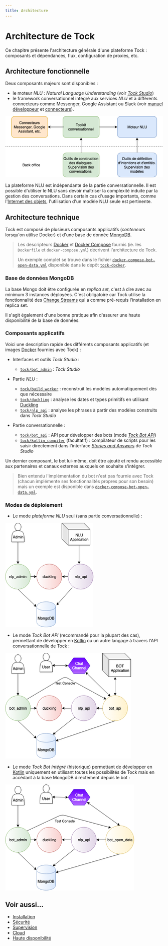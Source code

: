 ```yaml
---
title: Architecture
---
```


# Architecture de Tock

Ce chapitre présente l'architecture générale d'une plateforme Tock : composants et dépendances,
flux, configuration de proxies, etc.

## Architecture fonctionnelle

Deux composants majeurs sont disponibles :

* le moteur _NLU_ : _Natural Language Understanding_ (voir [_Tock Studio_](../../user/studio))
* le framework conversationnel intégré aux services _NLU_ et à différents connecteurs comme 
 Messenger, Google Assistant ou Slack (voir [manuel développeur](../../dev/modes) et [connecteurs](../../user/guides/canaux)).

![schéma Tock](../img/tock.png "Les différentes composantes de Tock")
 
La plateforme NLU est indépendante de la partie conversationnelle. Il est possible d'utiliser le NLU sans devoir 
maîtriser la complexité induite par la gestion des conversations. Dans certain cas d'usage importants, comme l'[Internet des objets](https://fr.wikipedia.org/wiki/Internet_des_objets), 
l'utilisation d'un modèle NLU seule est pertinente.

## Architecture technique

Tock est composé de plusieurs composants applicatifs (_conteneurs_ lorsqu'on utilise Docker) 
et d'une base de donnée [MongoDB](https://www.mongodb.com).

> Les descripteurs [Docker](https://www.docker.com/) et [Docker Compose](https://docs.docker.com/compose/) fournis 
(ie. les `Dockerfile` et `docker-compose.yml`) décrivent l'architecture de Tock.
>
>Un exemple complet se trouve dans le fichier [`docker-compose-bot-open-data.yml`](https://github.com/theopenconversationkit/tock-docker/blob/master/docker-compose-bot-open-data.yml) 
>disponible dans le dépôt [`tock-docker`](https://github.com/theopenconversationkit/tock-docker). 


### Base de données MongoDB

La base Mongo doit être configurée en _replica set_, c'est à dire avec au minimum 3 instances déployées.
C'est obligatoire car Tock utilise la fonctionnalité des [Change Streams](https://docs.mongodb.com/manual/changeStreams/)
qui a comme pré-requis l'installation en replica set.

Il s'agit également d'une bonne pratique afin d'assurer une haute disponibilité de la base de données. 

### Composants applicatifs

Voici une description rapide des différents composants applicatifs (et images [Docker](https://www.docker.com/) fournies 
avec Tock) :

* Interfaces et outils _Tock Studio_ :
    * [`tock/bot_admin`](https://hub.docker.com/r/tock/bot_admin) : _Tock Studio_

* Partie _NLU_ :
    * [`tock/build_worker`](https://hub.docker.com/r/tock/build_worker) : reconstruit les modèles automatiquement dès que nécessaire
    * [`tock/duckling`](https://hub.docker.com/r/tock/duckling) : analyse les dates et types primitifs en utilisant [Duckling](https://duckling.wit.ai)
    * [`tock/nlp_api`](https://hub.docker.com/r/tock/nlp_api) : analyse les phrases à partir des modèles
construits dans _Tock Studio_

* Partie conversationnelle :
    * [`tock/bot_api`](https://hub.docker.com/r/tock/bot_api) : API pour développer des bots (mode [_Tock Bot API_](../../dev/bot-api))
    * [`tock/kotlin_compiler`](https://hub.docker.com/r/tock/kotlin_compiler) (facultatif) : compilateur de scripts 
pour les saisir directement dans l'interface [_Stories and Answers_](../../user/studio/stories-and-answers) de _Tock Studio_

Un dernier composant, le bot lui-même, doit être ajouté et rendu accessible aux partenaires et canaux externes auxquels 
 on souhaite s'intégrer.

> Bien entendu l'implémentation du bot n'est pas fournie avec Tock (chacun implémente ses fonctionnalités propres pour son besoin) 
>mais un exemple est disponible dans 
[`docker-compose-bot-open-data.yml`](https://github.com/theopenconversationkit/tock-docker/blob/master/docker-compose-bot-open-data.yml).

### Modes de déploiement

- Le mode _plateforme NLU_ seul (sans partie conversationnelle) :

![Schéma NLU](../img/nlp_api.png "Schéma NLU")

- Le mode _Tock Bot API_ (recommandé pour la plupart des cas), permettant de développer en [Kotlin](https://kotlinlang.org/) 
ou un autre langage à travers l'API conversationnelle de Tock :

![BOT API](../img/bot_api.png "BOT API")

- Le mode _Tock Bot intégré_ (historique) permettant de développer en [Kotlin](https://kotlinlang.org/) uniquement 
en utilisant toutes les possibilités de Tock mais en accédant à la base MongoDB directement depuis le bot :

![Bot TOCK](../img/bot_open_data.png "Bot Tock")

## Voir aussi...

* [Installation](../installation)
* [Sécurité](../securite)
* [Supervision](../supervision)
* [Cloud](../cloud)
* [Haute disponibilité](../disponibilite)
